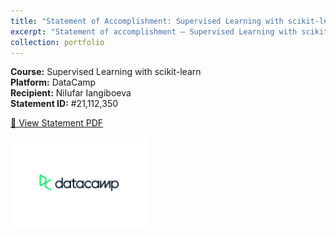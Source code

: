 ```yaml
---
title: "Statement of Accomplishment: Supervised Learning with scikit-learn"
excerpt: "Statement of accomplishment – Supervised Learning with scikit-learn (DataCamp)<br/><img src='/images/datacamp.png' style='width: 100px; height: auto;'>"
collection: portfolio
---
```


**Course:** Supervised Learning with scikit-learn  
**Platform:** DataCamp  
**Recipient:** Nilufar Iangiboeva  
**Statement ID:** #21,112,350

[📄 View Statement PDF](/files/DataCamp.pdf)

<img src='/images/datacamp.png' alt='DataCamp Logo' style='float: left; margin: 0 1rem 1rem 0; width: 220px;'>